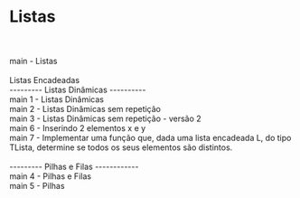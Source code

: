 # Listas<br><br>

main - Listas<br><br>
Listas Encadeadas<br>
--------- Listas Dinâmicas ----------<br>
main 1 - Listas Dinâmicas<br>
main 2 - Listas Dinâmicas sem repetição <br>
main 3 - Listas Dinâmicas sem repetição - versão 2<br>
main 6 - Inserindo 2 elementos x e y<br>
main 7 - Implementar uma função que, dada uma lista encadeada L, do tipo TLista, determine se todos os seus elementos são distintos.<br><br>
--------- Pilhas e Filas ------------ <br>
main 4 - Pilhas e Filas <br>
main 5 - Pilhas<br>

